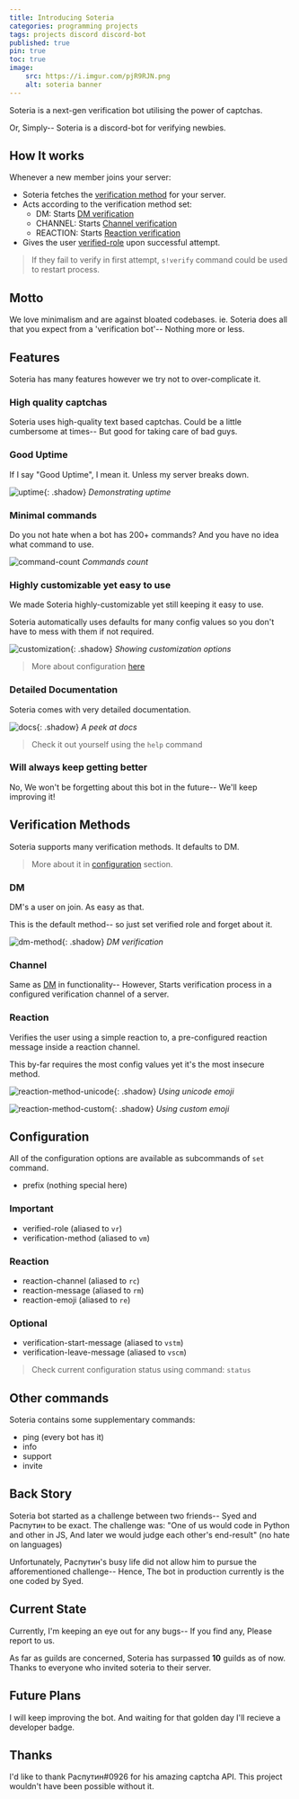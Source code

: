 ```yaml
---
title: Introducing Soteria
categories: programming projects
tags: projects discord discord-bot 
published: true
pin: true
toc: true
image:
    src: https://i.imgur.com/pjR9RJN.png
    alt: soteria banner
---
```


Soteria is a next-gen verification bot utilising the power of captchas.

Or, Simply-- Soteria is a discord-bot for verifying newbies.

## How It works

Whenever a new member joins your server:

- Soteria fetches the [verification method](#verification-methods) for your server.
- Acts according to the verification method set:
    * DM: Starts [DM verification](#dm)
    * CHANNEL: Starts [Channel verification](#channel)
    * REACTION: Starts [Reaction verification](#reaction)
- Gives the user [verified-role](#configuration) upon successful attempt.

> If they fail to verify in first attempt, `s!verify` command could be used to restart process.

## Motto

We love minimalism and are against bloated codebases. ie. Soteria does all that you expect from a 'verification bot'-- Nothing more or less.

## Features

Soteria has many features however we try not to over-complicate it.

### High quality captchas

Soteria uses high-quality text based captchas. Could be a little cumbersome at times-- But good for taking care of bad guys.

### Good Uptime

If I say "Good Uptime", I mean it. Unless my server breaks down.

![uptime](https://i.imgur.com/wogGcpD.png){: .shadow}
_Demonstrating uptime_

### Minimal commands

Do you not hate when a bot has 200+ commands? And you have no idea what command to use.

![command-count](https://i.imgur.com/GLJBlzN.png)
_Commands count_

### Highly customizable yet easy to use

We made Soteria highly-customizable yet still keeping it easy to use.

Soteria automatically uses defaults for many config values so you don't have to mess with them if not required.

![customization](https://i.imgur.com/e7RBSEH.png){: .shadow}
_Showing customization options_

> More about configuration [here](#configuration)

### Detailed Documentation

Soteria comes with very detailed documentation.

![docs](https://i.imgur.com/JiREhcL.png){: .shadow}
_A peek at docs_

> Check it out yourself using the `help` command

### Will always keep getting better

No, We won't be forgetting about this bot in the future-- We'll keep improving it!

## Verification Methods

Soteria supports many verification methods. It defaults to DM.

> More about it in [configuration](#configuration) section.

### DM

DM's a user on join. As easy as that.

This is the default method-- so just set verified role and forget about it.

![dm-method](https://i.imgur.com/vj82vkP.png){: .shadow}
_DM verification_

### Channel

Same as [DM](#dm) in functionality-- However, Starts verification process in a configured verification channel of a server.

### Reaction

Verifies the user using a simple reaction to, a pre-configured reaction message inside a reaction channel.

This by-far requires the most config values yet it's the most insecure method.

![reaction-method-unicode](https://i.imgur.com/N9ColIj.png){: .shadow}
_Using unicode emoji_

![reaction-method-custom](https://i.imgur.com/O5HXN1a.png){: .shadow}
_Using custom emoji_

## Configuration

All of the configuration options are available as subcommands of `set` command.

- prefix (nothing special here)

### Important

- verified-role (aliased to `vr`)
- verification-method (aliased to `vm`)

### Reaction

- reaction-channel (aliased to `rc`)
- reaction-message (aliased to `rm`)
- reaction-emoji (aliased to `re`)

### Optional

- verification-start-message (aliased to `vstm`)
- verification-leave-message (aliased to `vscm`)

> Check current configuration status using command: `status`

## Other commands

Soteria contains some supplementary commands:

- ping (every bot has it)
- info
- support
- invite

## Back Story

Soteria bot started as a challenge between two friends-- Syed and Распутин to be exact.
The challenge was: "One of us would code in Python and other in JS, And later we would judge each other's end-result" (no hate on languages)

Unfortunately, Распутин's busy life did not allow him to pursue the afforementioned challenge-- Hence, The bot in production currently is the one coded by Syed.

## Current State

Currently, I'm keeping an eye out for any bugs-- If you find any, Please report to us.

As far as guilds are concerned, Soteria has surpassed **10** guilds as of now. Thanks to everyone who invited soteria to their server.

## Future Plans

I will keep improving the bot. And waiting for that golden day I'll recieve a developer badge.

## Thanks

I'd like to thank Распутин#0926 for his amazing captcha API. This project wouldn't have been possible without it.
